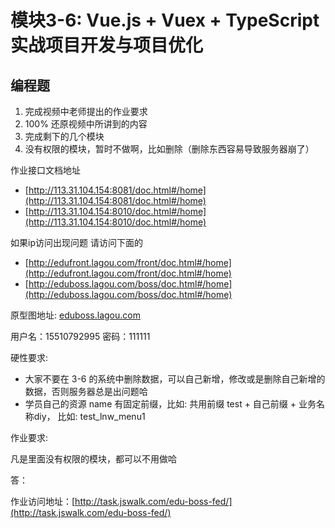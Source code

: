 # 模块3-6: Vue.js + Vuex + TypeScript 实战项目开发与项目优化

## 编程题

1. 完成视频中老师提出的作业要求
2. 100% 还原视频中所讲到的内容
3. 完成剩下的几个模块
4. 没有权限的模块，暂时不做啊，比如删除（删除东西容易导致服务器崩了）

作业接口文档地址 

- [http://113.31.104.154:8081/doc.html#/home](http://113.31.104.154:8081/doc.html#/home)
- [http://113.31.104.154:8010/doc.html#/home](http://113.31.104.154:8010/doc.html#/home)

如果ip访问出现问题 请访问下面的

- [http://edufront.lagou.com/front/doc.html#/home](http://edufront.lagou.com/front/doc.html#/home)
- [http://eduboss.lagou.com/boss/doc.html#/home](http://eduboss.lagou.com/boss/doc.html#/home)

原型图地址: [eduboss.lagou.com](http://eduboss.lagou.com)

用户名：15510792995 密码：111111

硬性要求:

- 大家不要在 3-6 的系统中删除数据，可以自己新增，修改或是删除自己新增的数据，否则服务器总是出问题哈
- 学员自己的资源 name 有固定前缀，比如: 共用前缀 test + 自己前缀 + 业务名称diy， 比如: test_lnw_menu1

作业要求:

凡是里面没有权限的模块，都可以不用做哈

答：

作业访问地址：[http://task.jswalk.com/edu-boss-fed/](http://task.jswalk.com/edu-boss-fed/)